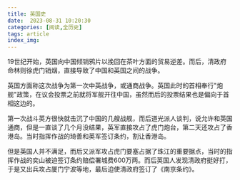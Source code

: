 ```yaml
---
title: 英国史
date:  2023-08-31 10:20:30
categories: [阅读,全历史]
tags: article
index_img: 
---
```

19世纪开始，英国向中国倾销鸦片以挽回在茶叶方面的贸易逆差。而后，清政府命林则徐虎门销烟，直接导致了中国和英国之间的战争。

英国方面称这次战争为第一次中英战争，或通商战争。英国此时的首相奉行"炮舰"政策，在议会投票之前就将军舰开往中国，虽然而后的投票结果也是偏向于首相这边的。

第一次战斗英方很快就击沉了中国的几艘战舰，而后道光派人谈判，说允许和英国通商，但是一直谈了几个月没结果，英军直接攻占了虎门炮台，第二天还攻占了香港岛。当时指挥作战的琦善和英军签订条约，割让香港岛。

但是英国人并不满足，而后又派军攻占虎门要塞占据了珠江的重要据点，当时的指挥作战的奕山被迫签订条约赔偿署城费600万两。而后英国人发现清政府挺好打，于是又出兵攻占厦门宁波等地，最后迫使清政府签订了《南京条约》。
